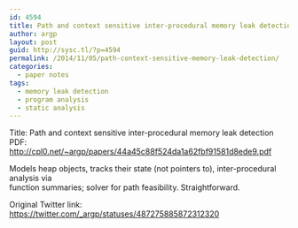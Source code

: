 ```yaml
---
id: 4594
title: Path and context sensitive inter-procedural memory leak detection
author: argp
layout: post
guid: http://sysc.tl/?p=4594
permalink: /2014/11/05/path-context-sensitive-memory-leak-detection/
categories:
  - paper notes
tags:
  - memory leak detection
  - program analysis
  - static analysis
---
```

Title: Path and context sensitive inter-procedural memory leak detection  
PDF: <a href="http://cpl0.net/~argp/papers/44a45c88f524da1a62fbf91581d8ede9.pdf" target="_blank">http://cpl0.net/~argp/papers/44a45c88f524da1a62fbf91581d8ede9.pdf</a>

Models heap objects, tracks their state (not pointers to), inter-procedural analysis via  
function summaries; solver for path feasibility. Straightforward.

Original Twitter link: <a href="https://twitter.com/_argp/statuses/487275885872312320" target="_blank">https://twitter.com/_argp/statuses/487275885872312320</a>